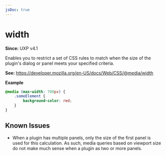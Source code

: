 ```yaml
---
jsDoc: true
---
```

# width

**Since:** UXP v4.1

Enables you to restrict a set of CSS rules to match when the size of the plugin's dialog or panel meets your specified criteria.

**See:** https://developer.mozilla.org/en-US/docs/Web/CSS/@media/width

**Example**

```css
@media (max-width: 700px) {
    .someElement {
        background-color: red;
    }
}
```

## Known Issues

* When a plugin has multiple panels, only the size of the first panel is used for this calculation. As such, media queries based on viewport size do not make much sense when a plugin as two or more panels.